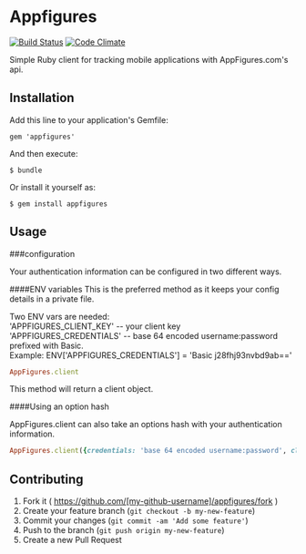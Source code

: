 # Appfigures

[![Build Status](https://travis-ci.org/styleseek/appfigures.svg?branch=gem-setup)](https://travis-ci.org/styleseek/appfigures)
[![Code Climate](https://codeclimate.com/github/styleseek/appfigures.png)](https://codeclimate.com/github/styleseek/appfigures)

Simple Ruby client for tracking mobile applications with AppFigures.com's api.

## Installation

Add this line to your application's Gemfile:

    gem 'appfigures'

And then execute:

    $ bundle

Or install it yourself as:

    $ gem install appfigures

## Usage
###configuration

Your authentication information can be configured in two different ways.

####ENV variables
This is the preferred method as it keeps your config details in a private file.

Two ENV vars are needed:  
'APPFIGURES_CLIENT_KEY' -- your client key   
'APPFIGURES_CREDENTIALS' -- base 64 encoded username:password prefixed with Basic.   
Example: ENV['APPFIGURES_CREDENTIALS'] = 'Basic j28fhj93nvbd9ab=='    

```ruby
AppFigures.client
```
This method will return a client object.

####Using an option hash

AppFigures.client can also take an options hash with your authentication information.

```ruby
AppFigures.client({credentials: 'base 64 encoded username:password', client_key: 'your client key'})
```

## Contributing

1. Fork it ( https://github.com/[my-github-username]/appfigures/fork )
2. Create your feature branch (`git checkout -b my-new-feature`)
3. Commit your changes (`git commit -am 'Add some feature'`)
4. Push to the branch (`git push origin my-new-feature`)
5. Create a new Pull Request
